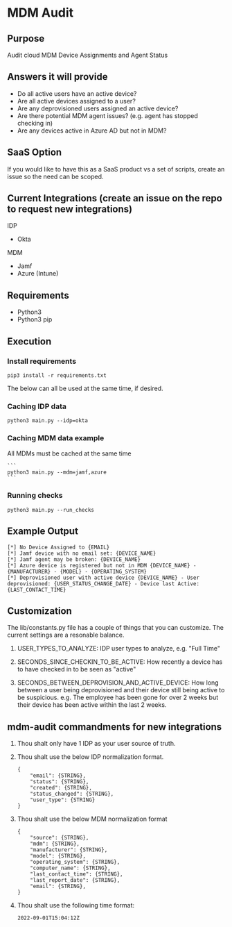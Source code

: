 # MDM Audit

## Purpose
Audit cloud MDM Device Assignments and Agent Status

## Answers it will provide
- Do all active users have an active device?
- Are all active devices assigned to a user?
- Are any deprovisioned users assigned an active device?
- Are there potential MDM agent issues? (e.g. agent has stopped checking in)
- Are any devices active in Azure AD but not in MDM?

## SaaS Option
If you would like to have this as a SaaS product vs a set of scripts, create an issue so the need can be scoped.

## Current Integrations (create an issue on the repo to request new integrations)
IDP
- Okta

MDM
- Jamf
- Azure (Intune)

## Requirements
- Python3
- Python3 pip

## Execution

### Install requirements
    pip3 install -r requirements.txt

The below can all be used at the same time, if desired.

### Caching IDP data
    python3 main.py --idp=okta

### Caching MDM data example
All MDMs must be cached at the same time

    ```
    python3 main.py --mdm=jamf,azure
    ```

### Running checks
    python3 main.py --run_checks

## Example Output

    [*] No Device Assigned to {EMAIL}
    [*] Jamf device with no email set: {DEVICE_NAME}
    [*] Jamf agent may be broken: {DEVICE_NAME}
    [*] Azure device is registered but not in MDM {DEVICE_NAME} - {MANUFACTURER} - {MODEL} - {OPERATING_SYSTEM}
    [*] Deprovisioned user with active device {DEVICE_NAME} - User deprovisioned: {USER_STATUS_CHANGE_DATE} - Device last Active: {LAST_CONTACT_TIME}

## Customization

The lib/constants.py file has a couple of things that you can customize.  The current settings are a resonable balance.

1. USER_TYPES_TO_ANALYZE: IDP user types to analyze, e.g. "Full Time"

2. SECONDS_SINCE_CHECKIN_TO_BE_ACTIVE: How recently a device has to have checked in to be seen as "active"

3. SECONDS_BETWEEN_DEPROVISION_AND_ACTIVE_DEVICE: How long between a user being deprovisioned and their device still being active to be suspicious.  e.g. The employee has been gone for over 2 weeks but their device has been active within the last 2 weeks.


## mdm-audit commandments for new integrations

1. Thou shalt only have 1 IDP as your user source of truth.

2. Thou shalt use the below IDP normalization format.

    ```
    {
        "email": {STRING},
        "status": {STRING},
        "created": {STRING},
        "status_changed": {STRING},
        "user_type": {STRING}
    }
    ```

3. Thou shalt use the below MDM normalization format

    ```
    {
        "source": {STRING},
        "mdm": {STRING},
        "manufacturer": {STRING},
        "model": {STRING},
        "operating_system": {STRING},
        "computer_name": {STRING},
        "last_contact_time": {STRING},
        "last_report_date": {STRING},
        "email": {STRING},
    }
    ```

4. Thou shalt use the following time format:  

    ```2022-09-01T15:04:12Z```